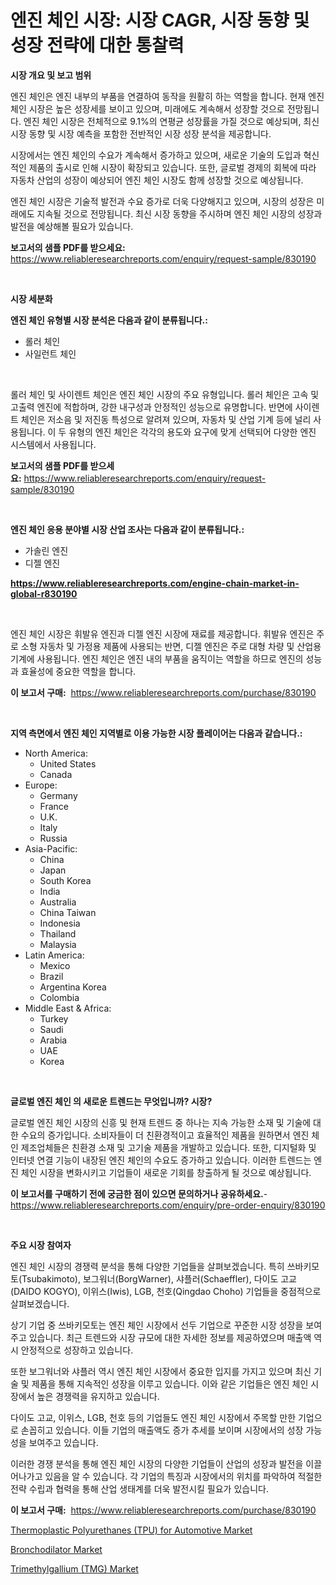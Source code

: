 <p><h1>엔진 체인 시장: 시장 CAGR, 시장 동향 및 성장 전략에 대한 통찰력</h1></p><p><strong>시장 개요 및 보고 범위</strong></p>
<p><p>엔진 체인은 엔진 내부의 부품을 연결하여 동작을 원활히 하는 역할을 합니다. 현재 엔진 체인 시장은 높은 성장세를 보이고 있으며, 미래에도 계속해서 성장할 것으로 전망됩니다. 엔진 체인 시장은 전체적으로 9.1%의 연평균 성장률을 가질 것으로 예상되며, 최신 시장 동향 및 시장 예측을 포함한 전반적인 시장 성장 분석을 제공합니다.</p><p>시장에서는 엔진 체인의 수요가 계속해서 증가하고 있으며, 새로운 기술의 도입과 혁신적인 제품의 출시로 인해 시장이 확장되고 있습니다. 또한, 글로벌 경제의 회복에 따라 자동차 산업의 성장이 예상되어 엔진 체인 시장도 함께 성장할 것으로 예상됩니다.</p><p>엔진 체인 시장은 기술적 발전과 수요 증가로 더욱 다양해지고 있으며, 시장의 성장은 미래에도 지속될 것으로 전망됩니다. 최신 시장 동향을 주시하며 엔진 체인 시장의 성장과 발전을 예상해볼 필요가 있습니다.</p></p>
<p><strong>보고서의 샘플 PDF를 받으세요:</strong> <a href="https://www.reliableresearchreports.com/enquiry/request-sample/830190">https://www.reliableresearchreports.com/enquiry/request-sample/830190</a></p>
<p>&nbsp;</p>
<p><strong>시장 세분화</strong></p>
<p><strong>엔진 체인 유형별 시장 분석은 다음과 같이 분류됩니다.:</strong></p>
<p><ul><li>롤러 체인</li><li>사일런트 체인</li></ul></p>
<p>&nbsp;</p>
<p><p>롤러 체인 및 사이렌트 체인은 엔진 체인 시장의 주요 유형입니다. 롤러 체인은 고속 및 고출력 엔진에 적합하며, 강한 내구성과 안정적인 성능으로 유명합니다. 반면에 사이렌트 체인은 저소음 및 저진동 특성으로 알려져 있으며, 자동차 및 산업 기계 등에 널리 사용됩니다. 이 두 유형의 엔진 체인은 각각의 용도와 요구에 맞게 선택되어 다양한 엔진 시스템에서 사용됩니다.</p></p>
<p><strong>보고서의 샘플 PDF를 받으세요:</strong>&nbsp;<a href="https://www.reliableresearchreports.com/enquiry/request-sample/830190">https://www.reliableresearchreports.com/enquiry/request-sample/830190</a></p>
<p>&nbsp;</p>
<p><strong> 엔진 체인 응용 분야별 시장 산업 조사는 다음과 같이 분류됩니다.:</strong></p>
<p><ul><li>가솔린 엔진</li><li>디젤 엔진</li></ul></p>
<p><strong><a href="https://www.reliableresearchreports.com/engine-chain-market-in-global-r830190">https://www.reliableresearchreports.com/engine-chain-market-in-global-r830190</a></strong></p>
<p>&nbsp;</p>
<p><p>엔진 체인 시장은 휘발유 엔진과 디젤 엔진 시장에 재료를 제공합니다. 휘발유 엔진은 주로 소형 자동차 및 가정용 제품에 사용되는 반면, 디젤 엔진은 주로 대형 차량 및 산업용 기계에 사용됩니다. 엔진 체인은 엔진 내의 부품을 움직이는 역할을 하므로 엔진의 성능과 효율성에 중요한 역할을 합니다.</p></p>
<p><strong>이 보고서 구매:</strong>&nbsp; <a href="https://www.reliableresearchreports.com/purchase/830190">https://www.reliableresearchreports.com/purchase/830190</a></p>
<p>&nbsp;</p>
<p><strong>지역 측면에서 엔진 체인 지역별로 이용 가능한 시장 플레이어는 다음과 같습니다.:</strong></p>
<p><ul>
    <li>
        North America:
        <ul>
            <li>United States</li>
            <li>Canada</li>
        </ul>
    </li>
    <li>
        Europe:
        <ul>
            <li>Germany</li>
            <li>France</li>
            <li>U.K.</li>
            <li>Italy</li>
            <li>Russia</li>
        </ul>
    </li>
    <li>
        Asia-Pacific:
        <ul>
            <li>China</li>
            <li>Japan</li>
            <li>South Korea</li>
            <li>India</li>
            <li>Australia</li>
            <li>China Taiwan</li>
            <li>Indonesia</li>
            <li>Thailand</li>
            <li>Malaysia</li>
        </ul>
    </li>
    <li>
        Latin America:
        <ul>
            <li>Mexico</li>
            <li>Brazil</li>
            <li>Argentina Korea</li>
            <li>Colombia</li>
        </ul>
    </li>
    <li>
        Middle East & Africa:
        <ul>
            <li>Turkey</li>
            <li>Saudi</li>
            <li>Arabia</li>
            <li>UAE</li>
            <li>Korea</li>
        </ul>
    </li>
    </ul></p>
<p>&nbsp;</p>
<p><strong>글로벌 엔진 체인 의 새로운 트렌드는 무엇입니까? 시장?</strong></p>
<p><p>글로벌 엔진 체인 시장의 신흥 및 현재 트렌드 중 하나는 지속 가능한 소재 및 기술에 대한 수요의 증가입니다. 소비자들이 더 친환경적이고 효율적인 제품을 원하면서 엔진 체인 제조업체들은 친환경 소재 및 고기술 제품을 개발하고 있습니다. 또한, 디지털화 및 인터넷 연결 기능이 내장된 엔진 체인의 수요도 증가하고 있습니다. 이러한 트렌드는 엔진 체인 시장을 변화시키고 기업들이 새로운 기회를 창출하게 될 것으로 예상됩니다.</p></p>
<p><strong>이 보고서를 구매하기 전에 궁금한 점이 있으면 문의하거나 공유하세요.</strong>- <a href="https://www.reliableresearchreports.com/enquiry/pre-order-enquiry/830190">https://www.reliableresearchreports.com/enquiry/pre-order-enquiry/830190</a></p>
<p>&nbsp;</p>
<p><strong>주요 시장 참여자</strong></p>
<p><p>엔진 체인 시장의 경쟁력 분석을 통해 다양한 기업들을 살펴보겠습니다. 특히 쓰바키모토(Tsubakimoto), 보그워너(BorgWarner), 샤플러(Schaeffler), 다이도 고교(DAIDO KOGYO), 이위스(Iwis), LGB, 천호(Qingdao Choho) 기업들을 중점적으로 살펴보겠습니다.</p><p>상기 기업 중 쓰바키모토는 엔진 체인 시장에서 선두 기업으로 꾸준한 시장 성장을 보여주고 있습니다. 최근 트렌드와 시장 규모에 대한 자세한 정보를 제공하였으며 매출액 역시 안정적으로 성장하고 있습니다.</p><p>또한 보그워너와 샤플러 역시 엔진 체인 시장에서 중요한 입지를 가지고 있으며 최신 기술 및 제품을 통해 지속적인 성장을 이루고 있습니다. 이와 같은 기업들은 엔진 체인 시장에서 높은 경쟁력을 유지하고 있습니다.</p><p>다이도 고교, 이위스, LGB, 천호 등의 기업들도 엔진 체인 시장에서 주목할 만한 기업으로 손꼽히고 있습니다. 이들 기업의 매출액도 증가 추세를 보이며 시장에서의 성장 가능성을 보여주고 있습니다.</p><p>이러한 경쟁 분석을 통해 엔진 체인 시장의 다양한 기업들이 산업의 성장과 발전을 이끌어나가고 있음을 알 수 있습니다. 각 기업의 특징과 시장에서의 위치를 파악하여 적절한 전략 수립과 협력을 통해 산업 생태계를 더욱 발전시킬 필요가 있습니다.</p></p>
<p><strong>이 보고서 구매:</strong>&nbsp;&nbsp;<a href="https://www.reliableresearchreports.com/purchase/830190">https://www.reliableresearchreports.com/purchase/830190</a></p>
<p><p><a href="https://www.linkedin.com/pulse/thermoplastic-polyurethanes-tpu-automotive-market-goal-estimating-vgdac?trackingId=kHnSyQQR7w6WZ2OWTE98Wg%3D%3D">Thermoplastic Polyurethanes (TPU) for Automotive Market</a></p><p><a href="https://github.com/CliffMedina6/Market-Research-Report-List-4/blob/main/bronchodilator-market.md">Bronchodilator Market</a></p><p><a href="https://www.linkedin.com/pulse/trimethylgallium-tmg-market-analysis-examines-its-scope-aicmc?trackingId=pPkvniQhpMb07MxY8z7cDA%3D%3D">Trimethylgallium (TMG) Market</a></p></p>
